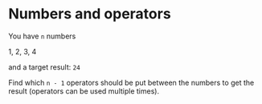 # Numbers and operators

You have `n` numbers

1, 2, 3, 4

and a target result: `24`

Find which `n - 1` operators should be put between the numbers to get the result (operators can be used multiple times).
